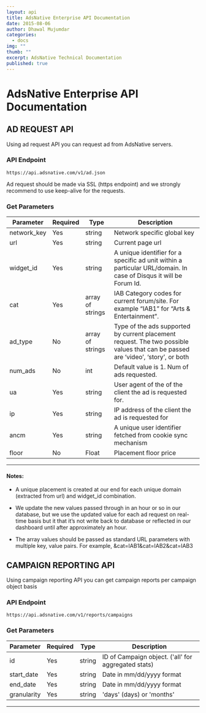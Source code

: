 ```yaml
---
layout: api
title: AdsNative Enterprise API Documentation
date: 2015-08-06
author: Dhawal Mujumdar
categories: 
  - docs
img: ""
thumb: ""
excerpt: AdsNative Technical Documentation
published: true
---
```


# **AdsNative Enterprise API Documentation**

## **AD REQUEST API**

Using ad request API you can request ad from AdsNative servers.

### **API Endpoint**

```curl
https://api.adsnative.com/v1/ad.json
```
Ad request should be made via SSL (https endpoint) and we strongly recommend to use keep-alive for the requests.

### **Get Parameters**


Parameter | Required | Type | Description
---|---|---|---
network_key | Yes | string | Network specific global key
url | Yes | string | Current page url
widget_id|Yes|string|A unique identifier for a specific ad unit within a particular URL/domain. In case of Disqus it will be Forum Id.
cat|Yes|array of strings|IAB Category codes for current forum/site. For example “IAB1” for “Arts & Entertainment”.
ad_type|No|array of strings|Type of the ads supported by current placement request. The two possible values that can be passed are ‘video’, ‘story’, or both
num_ads|No|int|Default value is 1. Num of ads requested.
ua|Yes|string|User agent of the of the client the ad is requested for. 
ip|Yes|string|IP address of the client the ad is requested for
ancm|Yes|string|A unique user identifier fetched from cookie sync mechanism
floor|No|Float|Placement floor price 

---

#### **Notes:**

- A unique placement is created at our end for each unique domain (extracted from url) and widget_id combination.

- We update the new values passed through in an hour or so in our database, but we use the updated value for each ad request on real-time basis but it that it’s not write back to database or reflected in our dashboard until after approximately an hour. 

- The array values should be passed as standard URL parameters with multiple key, value pairs. For example, &cat=IAB1&cat=IAB2&cat=IAB3

## **CAMPAIGN REPORTING API**

Using campaign reporting API you can get campaign reports per campaign object basis

### **API Endpoint**

```curl
https://api.adsnative.com/v1/reports/campaigns
```

### Get Parameters

Parameter | Required | Type | Description
---|---|---|---
id|Yes|string|ID of Campaign object. ('all' for aggregated stats) 
start_date|Yes|string|Date in mm/dd/yyyy format
end_date|Yes|string|Date in mm/dd/yyyy format
granularity|Yes|string|'days' (days) or 'months'

---

